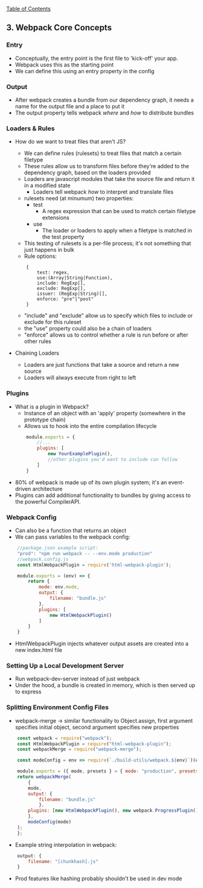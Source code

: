 [Table of Contents](../README.md)

## 3. Webpack Core Concepts

### Entry

- Conceptually, the entry point is the first file to 'kick-off' your app.
- Webpack uses this as the starting point
- We can define this using an entry property in the config

### Output

- After webpack creates a bundle from our dependency graph, it needs a name for the output file and a place to put it
- The output property tells webpack _where_ and _how_ to distribute bundles

### Loaders & Rules

- How do we want to treat files that aren't JS?
    - We can define rules (rulesets) to treat files that match a certain filetype
    - These rules allow us to transform files before they're added to the dependency graph, based on the loaders provided
    - Loaders are javascript modules that take the source file and return it in a modified state
        - Loaders tell webpack *how* to interpret and translate files
    - rulesets need (at minumum) two properties:
        - test
            - A regex expression that can be used to match certain filetype extensions
        - use
            - The loader or loaders to apply when a filetype is matched in the test property
    - This testing of rulesets is a per-file process; it's not something that just happens in bulk
    - Rule options:
    ```javacript
        {
            test: regex,
            use:(Array|String|Function),
            include: RegExp[],
            exclude: RegExp[],
            issuer: (RegExp|String)[],
            enforce: "pre"|"post"
        }
    ```
    - "include" and "exclude" allow us to specify which files to include or exclude for this ruleset
    - the "use" property could also be a chain of loaders
    - "enforce" allows us to control whether a rule is run before or after other rules

- Chaining Loaders
    - Loaders are just functions that take a source and return a new source
    - Loaders will always execute from right to left

### Plugins

- What is a plugin in Webpack?
    - Instance of an object with an 'apply' property (somewhere in the prototype chain)
    - Allows us to hook into the entire compilation lifecycle
    ```javascript
        module.exports = {
            //...
            plugins: [
                new YourExamplePlugin(),
                //other plugins you'd want to include can follow
            ]
        }
    ```
- 80% of webpack is made up of its own plugin system; it's an event-driven architecture
- Plugins can add additional functionality to bundles by giving access to the powerful CompilerAPI.

### Webpack Config

- Can also be a function that returns an object
- We can pass variables to the webpack config:

```javascript
    //package.json example script:
    "prod": "npm run webpack -- --env.mode production"
    //webpack.config.js
    const HtmlWebpackPlugin = require('html-webpack-plugin');

    module.exports = (env) => {
        return {
            mode: env.mode,
            output: {
                filename: "bundle.js"
            },
            plugins: [ 
                new HtmlWebpackPlugin()
            ]
        }
    }
```

- HtmlWebpackPlugin injects whatever output assets are created into a new index.html file

### Setting Up a Local Development Server
- Run webpack-dev-server instead of just webpack
- Under the hood, a bundle is created in memory, which is then served up to express

### Splitting Environment Config Files
- webpack-merge -> similar functionality to Object.assign, first argument specifies initial object, second argument specifies new properties
```javascript
    const webpack = require("webpack");
    const HtmlWebpackPlugin = require("html-webpack-plugin");
    const webpackMerge = require("webpack-merge");

    const modeConfig = env => require(`./build-utils/webpack.${env}`)(env);

    module.exports = ({ mode, presets } = { mode: "production", presets: [] }) => {
    return webpackMerge(
        {
        mode,
        output: {
            filename: "bundle.js"
            },
        plugins: [new HtmlWebpackPlugin(), new webpack.ProgressPlugin()]
        },
        modeConfig(mode)
    );
    };
```
- Example string interpolation in webpack:
```javascript
    output: {
        filename: "[chunkhash].js"
    }
```
- Prod features like hashing probably shouldn't be used in dev mode